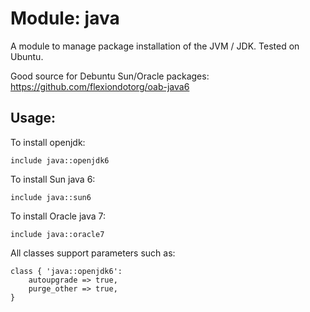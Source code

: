 Module: java
============

A module to manage package installation of the JVM / JDK. Tested on Ubuntu.

Good source for Debuntu Sun/Oracle packages: https://github.com/flexiondotorg/oab-java6

Usage:
------

To install openjdk:

	include java::openjdk6

To install Sun java 6:

	include java::sun6

To install Oracle java 7:

	include java::oracle7

All classes support parameters such as:

	class { 'java::openjdk6':
		autoupgrade	=> true,
		purge_other	=> true,
	}

